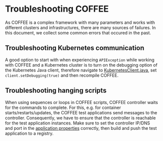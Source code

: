 # Troubleshooting COFFEE

As COFFEE is a complex framework with many parameters and works with different clusters and infrastructures, there are many sources of failures. In this document, we collect some common errors that occured in the past.

## Troubleshooting Kubernetes communication

A good option to start with when experiencing `APIException` while working with COFFEE and a Kubernetes cluster is to turn on the debugging option of the Kubernetes Java client, therefore navigate to [KubernetesClient.java](https://github.com/DescartesResearch/COFFEE/blob/main/controller/src/main/java/tools/descartes/coffee/controller/orchestrator/kubernetes/KubernetesClient.java#L55), set `client.setDebugging(true)` and then recompile COFFEE.

## Troubleshooting hanging scripts

When using sequences or loops in COFFEE scripts, COFFEE controller waits for the commands to complete. For this, e.g. for container starts/restarts/updates, the COFFEE test applications send messages to the controller. Consequently, we have to ensure that the controller is reachable for the test application instances. Make sure to set the controller IP/DNS and port in the [application properties](https://github.com/DescartesResearch/COFFEE/blob/main/application/src/main/resources/application.properties) correctly, then build and push the test application to a registry.
